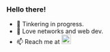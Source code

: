 ### Hello there!

- 🔭 Tinkering in progress.
- 🌱 Love networks and web dev.
- 📫 Reach me at <a href="https://linkedin.com/in/kaushik-ravishankar/"><img alt="LinkedIN" width="22px" src="https://raw.githubusercontent.com/peterthehan/peterthehan/master/assets/linkedin.svg" /></a>
